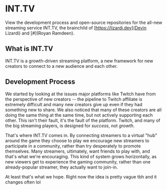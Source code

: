 # INT.TV
View the development process and open-source repositories for the all-new streaming service INT.TV, the brainchild of [https://lizardi.dev](Devin Lizardi) and [#](Royan Ramdeen). 

## What is INT.TV
INT.TV is a growth-driven streaming platform, a new framework for new creators to connect to a new audience and each other.

## Development Process
We started by looking at the issues major platforms like Twitch have from the perspective of new creators -- the pipeline to Twitch affiliate is extremely difficult and many new creators give up even if they had something new to share. We also noticed that many of these creators are all doing the same thing at the same time, but not actively supporting each other. This isn't their fault, it's the fault of the platform. Twitch, and many of the big streaming players, is designed for _success_, not _growth_. 

That's where INT.TV comes in. By connecting streamers to a virtual "hub" around the game they choose to play we encourage new streamers to participate in a community, rather than try desperately to promote themselves. Many streamers, ultimately, want friends to play with, and that's what we're encouraging. This kind of system grows horizontally, as new viewers get to experience the gaming community, rather than one already-popular streamer, they actually want to join-in.

At least that's what we hope. Right now the idea is pretty vague tbh and it changes often lol